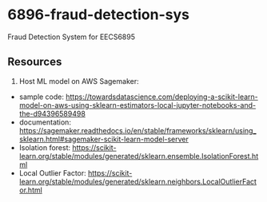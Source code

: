 # 6896-fraud-detection-sys
Fraud Detection System for EECS6895

## Resources
1. Host ML model on AWS Sagemaker: 
  * sample code: https://towardsdatascience.com/deploying-a-scikit-learn-model-on-aws-using-sklearn-estimators-local-jupyter-notebooks-and-the-d94396589498 
  * documentation: https://sagemaker.readthedocs.io/en/stable/frameworks/sklearn/using_sklearn.html#sagemaker-scikit-learn-model-server
  * Isolation forest: https://scikit-learn.org/stable/modules/generated/sklearn.ensemble.IsolationForest.html 
  * Local Outlier Factor: https://scikit-learn.org/stable/modules/generated/sklearn.neighbors.LocalOutlierFactor.html
